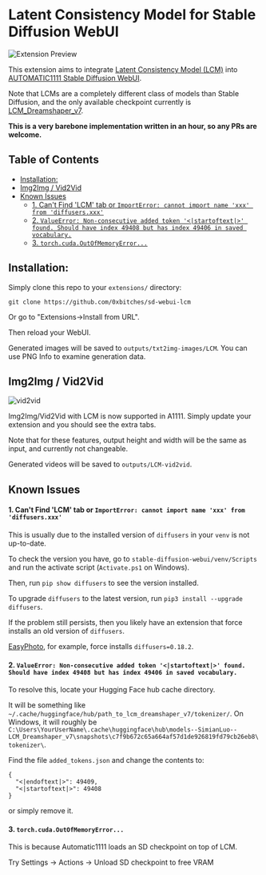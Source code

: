 # Latent Consistency Model for Stable Diffusion WebUI <!-- omit from toc -->

![Extension Preview](./assets/preview.png)

This extension aims to integrate [Latent Consistency Model (LCM)](https://latent-consistency-models.github.io/) into [AUTOMATIC1111 Stable Diffusion WebUI](https://github.com/AUTOMATIC1111/stable-diffusion-webui).

Note that LCMs are a completely different class of models than Stable Diffusion, and the only available checkpoint currently is [LCM_Dreamshaper_v7](https://huggingface.co/SimianLuo/LCM_Dreamshaper_v7).

**This is a very barebone implementation written in an hour, so any PRs are welcome.**

## Table of Contents <!-- omit from toc -->

- [Installation:](#installation)
- [Img2Img / Vid2Vid](#img2img--vid2vid)
- [Known Issues](#known-issues)
  - [1. Can't Find 'LCM' tab or `ImportError: cannot import name 'xxx' from 'diffusers.xxx'`](#1-cant-find-lcm-tab-or-importerror-cannot-import-name-xxx-from-diffusersxxx)
  - [2. `ValueError: Non-consecutive added token '<|startoftext|>' found. Should have index 49408 but has index 49406 in saved vocabulary.`](#2-valueerror-non-consecutive-added-token-startoftext-found-should-have-index-49408-but-has-index-49406-in-saved-vocabulary)
  - [3. `torch.cuda.OutOfMemoryError...`](#3-torchcudaoutofmemoryerror)

## Installation:

Simply clone this repo to your `extensions/` directory:

```
git clone https://github.com/0xbitches/sd-webui-lcm
```

Or go to "Extensions->Install from URL".

Then reload your WebUI.

Generated images will be saved to `outputs/txt2img-images/LCM`. You can use PNG Info to examine generation data.

## Img2Img / Vid2Vid

![vid2vid](./assets/vid2vid.png)

Img2Img/Vid2Vid with LCM is now supported in A1111. Simply update your extension and you should see the extra tabs.

Note that for these features, output height and width will be the same as input, and currently not changeable.

Generated videos will be saved to `outputs/LCM-vid2vid`.

## Known Issues

#### 1. Can't Find 'LCM' tab or `ImportError: cannot import name 'xxx' from 'diffusers.xxx'`

This is usually due to the installed version of `diffusers` in your `venv` is not up-to-date.

To check the version you have, go to `stable-diffusion-webui/venv/Scripts` and run the activate script (`Activate.ps1` on Windows).

Then, run `pip show diffusers` to see the version installed.

To upgrade `diffusers` to the latest version, run `pip3 install --upgrade diffusers`.

If the problem still persists, then you likely have an extension that force installs an old version of `diffusers`.

[EasyPhoto](https://github.com/aigc-apps/sd-webui-EasyPhot), for example, force installs `diffusers=0.18.2`.

#### 2. `ValueError: Non-consecutive added token '<|startoftext|>' found. Should have index 49408 but has index 49406 in saved vocabulary.`

To resolve this, locate your Hugging Face hub cache directory.

It will be something like `~/.cache/huggingface/hub/path_to_lcm_dreamshaper_v7/tokenizer/`. On Windows, it will roughly be `C:\Users\YourUserName\.cache\huggingface\hub\models--SimianLuo--LCM_Dreamshaper_v7\snapshots\c7f9b672c65a664af57d1de926819fd79cb26eb8\tokenizer\`.

Find the file `added_tokens.json` and change the contents to:

```
{
  "<|endoftext|>": 49409,
  "<|startoftext|>": 49408
}
```

or simply remove it.

#### 3. `torch.cuda.OutOfMemoryError...`

This is because Automatic1111 loads an SD checkpoint on top of LCM.

Try Settings -> Actions -> Unload SD checkpoint to free VRAM
